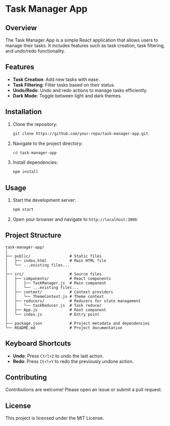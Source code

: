 # Task Manager App

## Overview
The Task Manager App is a simple React application that allows users to manage their tasks. It includes features such as task creation, task filtering, and undo/redo functionality.

## Features
- **Task Creation**: Add new tasks with ease.
- **Task Filtering**: Filter tasks based on their status.
- **Undo/Redo**: Undo and redo actions to manage tasks efficiently.
- **Dark Mode**: Toggle between light and dark themes.

## Installation
1. Clone the repository:
   ```bash
   git clone https://github.com/your-repo/task-manager-app.git
   ```
2. Navigate to the project directory:
   ```bash
   cd task-manager-app
   ```
3. Install dependencies:
   ```bash
   npm install
   ```

## Usage
1. Start the development server:
   ```bash
   npm start
   ```
2. Open your browser and navigate to `http://localhost:3000`.

## Project Structure
```
task-manager-app/
│
├── public/                 # Static files
│   ├── index.html          # Main HTML file
│   └── ...existing files...
│
├── src/                    # Source files
│   ├── components/         # React components
│   │   ├── TaskManager.js  # Main component
│   │   └── ...existing files...
│   ├── context/            # Context providers
│   │   └── ThemeContext.js # Theme context
│   ├── reducers/           # Reducers for state management
│   │   └── taskReducer.js  # Task reducer
│   ├── App.js              # Root component
│   └── index.js            # Entry point
│
├── package.json            # Project metadata and dependencies
└── README.md               # Project documentation
```

## Keyboard Shortcuts
- **Undo**: Press `Ctrl+Z` to undo the last action.
- **Redo**: Press `Ctrl+Y` to redo the previously undone action.

## Contributing
Contributions are welcome! Please open an issue or submit a pull request.

## License
This project is licensed under the MIT License.